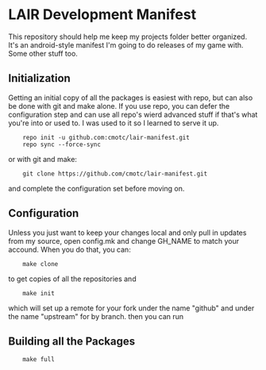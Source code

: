 LAIR Development Manifest
=========================
This repository should help me keep my projects folder better organized. It's
an android-style manifest I'm going to do releases of my game with. Some other
stuff too.


Initialization
--------------
Getting an initial copy of all the packages is easiest with repo, but can also
be done with git and make alone. If you use repo, you can defer the
configuration step and can use all repo's wierd advanced stuff if that's what
you're into or used to. I was used to it so I learned to serve it up.

        repo init -u github.com:cmotc/lair-manifest.git
        repo sync --force-sync

or with git and make:

        git clone https://github.com/cmotc/lair-manifest.git

and complete the configuration set before moving on.

Configuration
-------------
Unless you just want to keep your changes local and only pull in updates from
my source, open config.mk and change GH_NAME to match your accound. When you do
that, you can:

        make clone

to get copies of all the repositories and

        make init

which will set up a remote for your fork under the name "github" and under the
name "upstream" for by branch. then you can run

Building all the Packages
-------------------------

        make full


